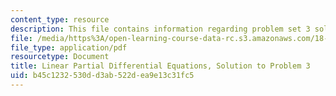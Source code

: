 ```yaml
---
content_type: resource
description: This file contains information regarding problem set 3 solution.
file: /media/https%3A/open-learning-course-data-rc.s3.amazonaws.com/18-303-linear-partial-differential-equations-analysis-and-numerics-fall-2014/b45c1232530dd3ab522dea9e13c31fc5_MIT18_303F14_pset3sol.pdf
file_type: application/pdf
resourcetype: Document
title: Linear Partial Differential Equations, Solution to Problem 3
uid: b45c1232-530d-d3ab-522d-ea9e13c31fc5
---
```


